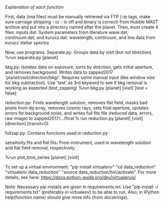 *Explanation of each function*

First, data (ima files) must be manually retrieved via FTP (-ip tags, make sure carriage stripping - cr - is off and binary is correct) from Hubble MAST archive and put into a directory named after the planet.
Then, must create 4 files: 
inputs.dat: System parameters from literature
wave.dat, continuum.dat, and kurucz.dat: wavelength, continuum, and line data from kurucz stellar spectra

Now, use programs.
Separate.py: Groups data by visit (but not direction)
%run separate.py [planet]

bkg.py: Isolates data on exposure, sorts by direction, gets initial aperture, and removes background. Writes data 
            to zapped2017 'planet/visit/direction/bkg/'. Requires some manual input (like window size for bkg subtraction).
            Use 'test' as 3rd keyword to see if bkg removal is working as expected (test_zapping)
%run bkg.py [planet] [visit] [test = false]

reduction.py: Finds wavelength solution, removes flat field, masks bad pixels from dq array, removes cosmic rays, sets final aperture, 
              updates errors for background noise, and writes full fits file (reduced data, errors, raw image) to zapped2017/.../final
% run reduction.py [planet] [visit] [direction] [transit=0]

fullzap.py: Contains functions used in reduction.py

sensitivity.fits and flat.fits: From instrument, used in wavelength solution and flat field removal, respectively.

%run plot_time_series [planet] [visit] 

To set up a virtual environment: "pip install virtualenv" "cd data_reduction" "virtualenv data_reduction" "source data_reduction/bin/activate". For more details, see here: https://docs.python-guide.org/dev/virtualenvs/

Note: Necessary pip installs are given in requirements.txt. Use "pip install -r requirements.txt" 
(preferably in virtualenv) to be able to run. Also, in iPython help(function name) should give more info (from docstrings).


